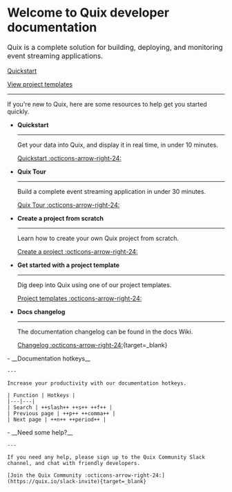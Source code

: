 # Welcome to Quix developer documentation

<p style="font-size: 1rem;">Quix is a complete solution for building, deploying, and monitoring event streaming applications.</p>

<div>
<a class="md-button md-button--primary" href="./quickstart.html" style="margin-right:.5rem;">Quickstart</a>

<a class="md-button md-button" href="./project-templates.html" style="margin-right:.5rem;">View project templates</a>
<br/>
</div>

<hr/>

If you're new to Quix, here are some resources to help get you started quickly.

<div class="grid cards" markdown>

- __Quickstart__

    ---

    Get your data into Quix, and display it in real time, in under 10 minutes.

    [Quickstart :octicons-arrow-right-24:](./quickstart.md)

- __Quix Tour__

    ---

    Build a complete event streaming application in under 30 minutes.

    [Quix Tour :octicons-arrow-right-24:](./quixtour/overview.md)

- __Create a project from scratch__

    ---
    
    Learn how to create your own Quix project from scratch.

    [Create a project :octicons-arrow-right-24:](../create/overview.md)

- __Get started with a project template__

    ---
    
    Dig deep into Quix using one of our project templates.

    [Project templates :octicons-arrow-right-24:](../get-started/project-templates.md)

</div>

<div class="grid cards" markdown>

- __Docs changelog__

    ---

    The documentation changelog can be found in the docs Wiki.

    [Changelog :octicons-arrow-right-24:](https://github.com/quixio/quix-docs/wiki/Docs-Releases){target=_blank}

</div>

<div class="grid cards" markdown>
- __Documentation hotkeys__

    ---

    Increase your productivity with our documentation hotkeys.

    | Function | Hotkeys |
    |---|---|
    | Search | ++slash++ ++s++ ++f++ |
    | Previous page | ++p++ ++comma++ |
    | Next page | ++n++ ++period++ |
</div>

<div class="grid cards" markdown>
- __Need some help?__

    ---

    If you need any help, please sign up to the Quix Community Slack channel, and chat with friendly developers.

    [Join the Quix Community :octicons-arrow-right-24:](https://quix.io/slack-invite){target=_blank}
</div>
